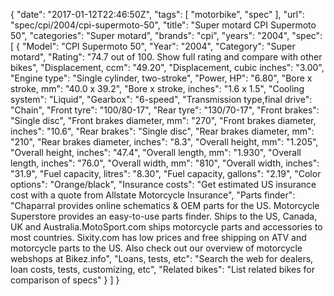 {
    "date": "2017-01-12T22:46:50Z",
    "tags": [
        "motorbike",
        "spec"
    ],
    "url": "spec\/cpi\/2004\/cpi-supermoto-50",
    "title": "Super motard CPI Supermoto 50",
    "categories": "Super motard",
    "brands": "cpi",
    "years": "2004",
    "spec": [
        {
            "Model": "CPI Supermoto 50",
            "Year": "2004",
            "Category": "Super motard",
            "Rating": "74.7 out of 100. Show full rating and compare with other bikes",
            "Displacement, ccm": "49.20",
            "Displacement, cubic inches": "3.00",
            "Engine type": "Single cylinder, two-stroke",
            "Power, HP": "6.80",
            "Bore x stroke, mm": "40.0 x 39.2",
            "Bore x stroke, inches": "1.6 x 1.5",
            "Cooling system": "Liquid",
            "Gearbox": "6-speed",
            "Transmission type,final drive": "Chain",
            "Front tyre": "100\/80-17",
            "Rear tyre": "130\/70-17",
            "Front brakes": "Single disc",
            "Front brakes diameter, mm": "270",
            "Front brakes diameter, inches": "10.6",
            "Rear brakes": "Single disc",
            "Rear brakes diameter, mm": "210",
            "Rear brakes diameter, inches": "8.3",
            "Overall height, mm": "1.205",
            "Overall height, inches": "47.4",
            "Overall length, mm": "1.930",
            "Overall length, inches": "76.0",
            "Overall width, mm": "810",
            "Overall width, inches": "31.9",
            "Fuel capacity, litres": "8.30",
            "Fuel capacity, gallons": "2.19",
            "Color options": "Orange\/black",
            "Insurance costs": "Get estimated US insurance cost with a quote from Allstate Motorcycle Insurance",
            "Parts finder": "Chaparral provides online schematics & OEM parts for the US.   Motorcycle Superstore provides an easy-to-use parts finder. Ships to the US, Canada, UK and Australia.MotoSport.com ships motorcycle parts and accessories to most countries.    Sixity.com has low prices and free shipping on ATV and motorcycle parts to the US. Also check out our overview of motorcycle webshops at Bikez.info",
            "Loans, tests, etc": "Search the web for dealers, loan costs, tests, customizing, etc",
            "Related bikes": "List related bikes for comparison of specs"
        }
    ]
}